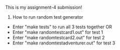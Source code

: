 This is my assignment-4 submission!
1. How to run random test generator

- Enter "make tests" to run all 3 tests together
OR
- Enter "make randomtestcard1.out" for test 1
- Enter "make randomtestcard2.out" for test 2
- Enter "make randomtestadventurer.out" for test 3
